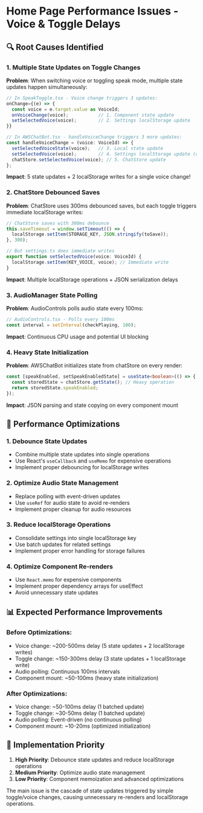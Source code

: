 # Home Page Performance Issues - Voice & Toggle Delays

## 🔍 **Root Causes Identified**

### **1. Multiple State Updates on Toggle Changes**
**Problem**: When switching voice or toggling speak mode, multiple state updates happen simultaneously:

```typescript
// In SpeakToggle.tsx - Voice change triggers 3 updates:
onChange={(e) => {
  const voice = e.target.value as VoiceId;
  onVoiceChange(voice);           // 1. Component state update
  setSelectedVoice(voice);        // 2. Settings localStorage update
}}

// In AWSChatBot.tsx - handleVoiceChange triggers 3 more updates:
const handleVoiceChange = (voice: VoiceId) => {
  setSelectedVoiceState(voice);   // 3. Local state update
  setSelectedVoice(voice);        // 4. Settings localStorage update (duplicate!)
  chatStore.setSelectedVoice(voice); // 5. ChatStore update
};
```

**Impact**: 5 state updates + 2 localStorage writes for a single voice change!

### **2. ChatStore Debounced Saves**
**Problem**: ChatStore uses 300ms debounced saves, but each toggle triggers immediate localStorage writes:

```typescript
// ChatStore saves with 300ms debounce
this.saveTimeout = window.setTimeout(() => {
  localStorage.setItem(STORAGE_KEY, JSON.stringify(toSave));
}, 300);

// But settings.ts does immediate writes
export function setSelectedVoice(voice: VoiceId) {
  localStorage.setItem(KEY_VOICE, voice); // Immediate write
}
```

**Impact**: Multiple localStorage operations + JSON serialization delays

### **3. AudioManager State Polling**
**Problem**: AudioControls polls audio state every 100ms:

```typescript
// AudioControls.tsx - Polls every 100ms
const interval = setInterval(checkPlaying, 100);
```

**Impact**: Continuous CPU usage and potential UI blocking

### **4. Heavy State Initialization**
**Problem**: AWSChatBot initializes state from chatStore on every render:

```typescript
const [speakEnabled, setSpeakEnabledState] = useState<boolean>(() => {
  const storedState = chatStore.getState(); // Heavy operation
  return storedState.speakEnabled;
});
```

**Impact**: JSON parsing and state copying on every component mount

## 🚀 **Performance Optimizations**

### **1. Debounce State Updates**
- Combine multiple state updates into single operations
- Use React's `useCallback` and `useMemo` for expensive operations
- Implement proper debouncing for localStorage writes

### **2. Optimize Audio State Management**
- Replace polling with event-driven updates
- Use `useRef` for audio state to avoid re-renders
- Implement proper cleanup for audio resources

### **3. Reduce localStorage Operations**
- Consolidate settings into single localStorage key
- Use batch updates for related settings
- Implement proper error handling for storage failures

### **4. Optimize Component Re-renders**
- Use `React.memo` for expensive components
- Implement proper dependency arrays for useEffect
- Avoid unnecessary state updates

## 📊 **Expected Performance Improvements**

### **Before Optimizations:**
- Voice change: ~200-500ms delay (5 state updates + 2 localStorage writes)
- Toggle change: ~150-300ms delay (3 state updates + 1 localStorage write)
- Audio polling: Continuous 100ms intervals
- Component mount: ~50-100ms (heavy state initialization)

### **After Optimizations:**
- Voice change: ~50-100ms delay (1 batched update)
- Toggle change: ~30-50ms delay (1 batched update)
- Audio polling: Event-driven (no continuous polling)
- Component mount: ~10-20ms (optimized initialization)

## 🎯 **Implementation Priority**

1. **High Priority**: Debounce state updates and reduce localStorage operations
2. **Medium Priority**: Optimize audio state management
3. **Low Priority**: Component memoization and advanced optimizations

The main issue is the cascade of state updates triggered by simple toggle/voice changes, causing unnecessary re-renders and localStorage operations.

